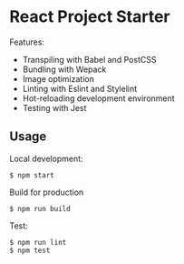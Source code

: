 # React Project Starter

Features:

- Transpiling with Babel and PostCSS
- Bundling with Wepack
- Image optimization
- Linting with Eslint and Stylelint
- Hot-reloading development environment
- Testing with Jest

## Usage

Local development:

```
$ npm start
```

Build for production

```
$ npm run build
```

Test:

```
$ npm run lint
$ npm test
```
